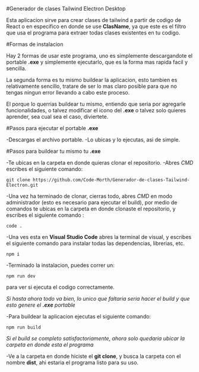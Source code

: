 #Generador de clases Tailwind Electron Desktop

Esta aplicacion sirve para crear clases de tailwind a partir de codigo de React o en especifico en donde se use **ClasName**, ya que este es el filtro que usa el programa para extraer todas clases existentes en tu codigo.

#Formas de instalacion

Hay 2 formas de usar este programa, uno es simplemente descargandote el portable **.exe** y simplemente ejecutarlo, que es la forma mas rapida facil y sencilla.

La segunda forma es tu mismo buildear la aplicacion, esto tambien es relativamente sencillo, tratare de ser lo mas claro posible para que no tengas ningun error llevando a cabo este proceso.

El porque lo querrias buildear tu mismo, entiendo que seria por agregarle funcionalidades, o talvez modificar el icono del **.exe** o talvez solo quieres aprender, sea cual sea el caso, diviertete.

#Pasos para ejecutar el portable **.exe**

-Descargas el archivo portable.
-Lo ubicas y lo ejecutas, asi de simple.

#Pasos para buildear tu mismo tu **.exe**

-Te ubicas en la carpeta en donde quieras clonar el repositorio.
-Abres *CMD* escribes el siguiente comando:

`git clone https://github.com/Code-Morth/Generador-de-clases-Tailwind-Electron.git`

-Una vez ha terminado de clonar, cierras todo, abres *CMD* en modo administrador (esto es necesario para ejecutar el build), por medio de comandos te ubicas en la carpeta en donde clonaste el repositorio, y escribes el siguiente comando : 

`code .`

-Una ves esta en **Visual Studio Code** abres la terminal de visual, y escribes el siguiente comando para instalar todas las dependencias, librerias, etc.

`npm i`

-Terminado la instalacion, puedes correr un:

`npm run dev`

para ver si ejecuta el codigo correctamente.

*Si hasta ahora todo va bien, lo unico que faltaria seria hacer el build y que esto genere el **.exe** portable*

-Para buildear la aplicacion ejecutas el siguiente comando:

`npm run build`

*Si el build se completo satisfactoriamente, ahora solo quedaria ubicar la carpeta en donde esta el programa*

-Ve a la carpeta en donde hiciste el **git clone**, y busca la carpeta con el nombre **dist**, ahi estaria el programa listo para su uso.
